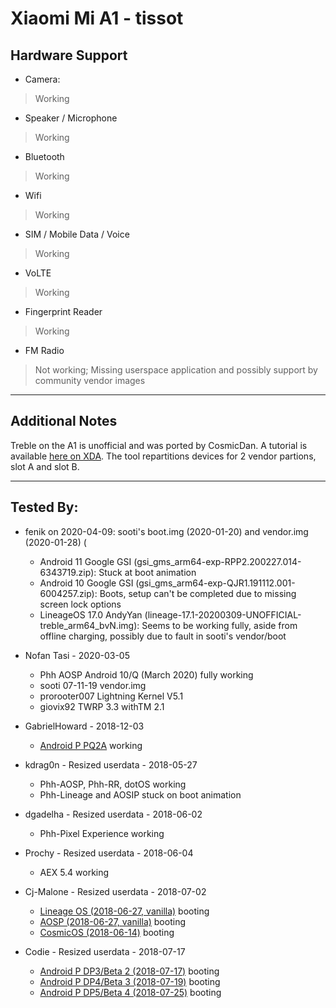# Xiaomi Mi A1 - tissot

## Hardware Support

* Camera:
> Working

* Speaker / Microphone
> Working

* Bluetooth
> Working

* Wifi
> Working

* SIM / Mobile Data / Voice
> Working

* VoLTE
> Working

* Fingerprint Reader
> Working

* FM Radio
> Not working; Missing userspace application and possibly support by community vendor images

***
## Additional Notes

Treble on the A1 is unofficial and was ported by CosmicDan. A tutorial is available [here on XDA](https://forum.xda-developers.com/mi-a1/how-to/treble-stock-to-treble-everything-to-t3793734). The tool repartitions devices for 2 vendor partions, slot A and slot B.


***


## Tested By:
* fenik on 2020-04-09: sooti's boot.img (2020-01-20) and vendor.img (2020-01-28) (
  - Android 11 Google GSI (gsi_gms_arm64-exp-RPP2.200227.014-6343719.zip): Stuck at boot animation
  - Android 10 Google GSI (gsi_gms_arm64-exp-QJR1.191112.001-6004257.zip): Boots, setup can't be completed due to missing screen lock options
  - LineageOS 17.0 AndyYan (lineage-17.1-20200309-UNOFFICIAL-treble_arm64_bvN.img): Seems to be working fully, aside from offline charging, possibly due to fault in sooti's vendor/boot 
* Nofan Tasi - 2020-03-05
  - Phh AOSP Android 10/Q (March 2020) fully working
   - sooti 07-11-19 vendor.img
   - prorooter007 Lightning Kernel V5.1
   - giovix92 TWRP 3.3 withTM 2.1
* GabrielHoward - 2018-12-03
  - [Android P PQ2A](https://t.me/psemigsi) working
* kdrag0n - Resized userdata - 2018-05-27
  - Phh-AOSP, Phh-RR, dotOS working
  - Phh-Lineage and AOSIP stuck on boot animation

* dgadelha - Resized userdata - 2018-06-02
  - Phh-Pixel Experience working

* Prochy - Resized userdata - 2018-06-04
  - AEX 5.4 working

* Cj-Malone - Resized userdata - 2018-07-02
  - [Lineage OS (2018-06-27, vanilla)](https://forum.xda-developers.com/project-treble/trebleenabled-device-development/lineage-phh-treble-t3767690) booting
  - [AOSP (2018-06-27, vanilla)](https://forum.xda-developers.com/project-treble/trebleenabled-device-development/experimental-phh-treble-t3709659) booting
  - [CosmicOS (2018-06-14)](https://forum.xda-developers.com/project-treble/trebleenabled-device-development/cosmic-ospulsar8-1-0201805243-2-t3794806) booting

* Codie - Resized userdata - 2018-07-17
   - [Android P DP3/Beta 2 (2018-07-17)](https://forum.xda-developers.com/mi-a1/how-to/guide-install-android-p-dp3-mi-a1-t3817937) booting
  - [Android P DP4/Beta 3 (2018-07-19)](https://forum.xda-developers.com/mi-a1/how-to/guide-install-android-p-dp3-mi-a1-t3817937) booting
  - [Android P DP5/Beta 4 (2018-07-25)](https://forum.xda-developers.com/mi-a1/how-to/guide-install-android-p-dp3-mi-a1-t3817937) booting